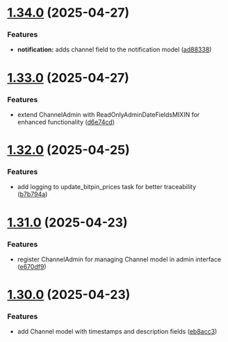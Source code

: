 # [1.34.0](https://github.com/ghorbani-mohammad/Crypto-Assets-Monitoring/compare/v1.33.0...v1.34.0) (2025-04-27)


### Features

* **notification:** adds channel field to the notification model ([ad88338](https://github.com/ghorbani-mohammad/Crypto-Assets-Monitoring/commit/ad88338ef63a0112a6e7b6cf2ae217cb7777ebd7))



# [1.33.0](https://github.com/ghorbani-mohammad/Crypto-Assets-Monitoring/compare/v1.32.0...v1.33.0) (2025-04-27)


### Features

* extend ChannelAdmin with ReadOnlyAdminDateFieldsMIXIN for enhanced functionality ([d6e74cd](https://github.com/ghorbani-mohammad/Crypto-Assets-Monitoring/commit/d6e74cde9c6368f153e0fdb7423f2cb58f7e5317))



# [1.32.0](https://github.com/ghorbani-mohammad/Crypto-Assets-Monitoring/compare/v1.31.0...v1.32.0) (2025-04-25)


### Features

* add logging to update_bitpin_prices task for better traceability ([b7b794a](https://github.com/ghorbani-mohammad/Crypto-Assets-Monitoring/commit/b7b794aeccf9bbae39331f443926b0a32f099273))



# [1.31.0](https://github.com/ghorbani-mohammad/Crypto-Assets-Monitoring/compare/v1.30.0...v1.31.0) (2025-04-23)


### Features

* register ChannelAdmin for managing Channel model in admin interface ([e670df9](https://github.com/ghorbani-mohammad/Crypto-Assets-Monitoring/commit/e670df995bc04431adcb80d9e778c072cc4a7a7f))



# [1.30.0](https://github.com/ghorbani-mohammad/Crypto-Assets-Monitoring/compare/v1.29.0...v1.30.0) (2025-04-23)


### Features

* add Channel model with timestamps and description fields ([eb8acc3](https://github.com/ghorbani-mohammad/Crypto-Assets-Monitoring/commit/eb8acc31fb805e7828f4f202951c3dfc257d98e2))



